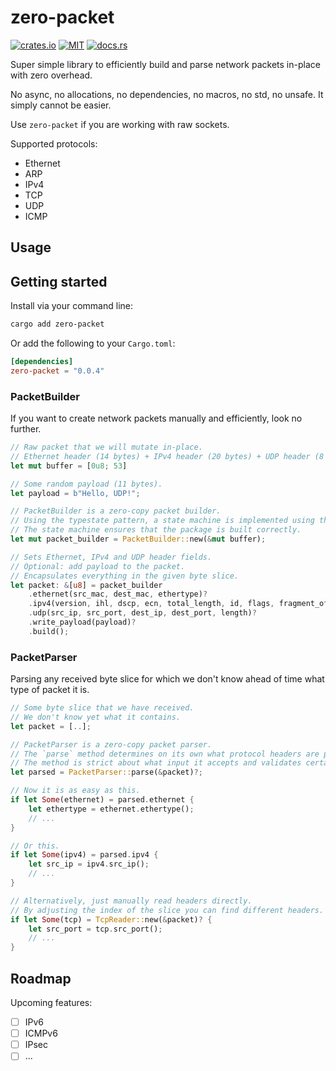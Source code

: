 # zero-packet

[![crates.io](https://img.shields.io/crates/v/zero-packet.svg)](https://crates.io/crates/zero-packet)
[![MIT](https://img.shields.io/badge/License-MIT-orange.svg)](https://github.com/J-Schoepplenberg/zero-packet/blob/main/LICENSE)
[![docs.rs](https://docs.rs/zero-packet/badge.svg)](https://docs.rs/zero-packet/latest/zero_packet/index.html)

Super simple library to efficiently build and parse network packets in-place with zero overhead.

No async, no allocations, no dependencies, no macros, no std, no unsafe. It simply cannot be easier.

Use `zero-packet` if you are working with raw sockets.

Supported protocols:

- Ethernet
- ARP
- IPv4
- TCP
- UDP
- ICMP

## Usage

## Getting started

Install via your command line:

```bash
cargo add zero-packet
```

Or add the following to your `Cargo.toml`:

```toml
[dependencies]
zero-packet = "0.0.4"
```

### PacketBuilder

If you want to create network packets manually and efficiently, look no further.

```Rust
// Raw packet that we will mutate in-place.
// Ethernet header (14 bytes) + IPv4 header (20 bytes) + UDP header (8 bytes) = 42 bytes.
let mut buffer = [0u8; 53]

// Some random payload (11 bytes).
let payload = b"Hello, UDP!";

// PacketBuilder is a zero-copy packet builder.
// Using the typestate pattern, a state machine is implemented using the type system.
// The state machine ensures that the package is built correctly.
let mut packet_builder = PacketBuilder::new(&mut buffer);

// Sets Ethernet, IPv4 and UDP header fields.
// Optional: add payload to the packet.
// Encapsulates everything in the given byte slice.
let packet: &[u8] = packet_builder
    .ethernet(src_mac, dest_mac, ethertype)?
    .ipv4(version, ihl, dscp, ecn, total_length, id, flags, fragment_offset, ttl, protocol, src_ip, dest_ip)?
    .udp(src_ip, src_port, dest_ip, dest_port, length)?
    .write_payload(payload)?
    .build();
```

### PacketParser

Parsing any received byte slice for which we don't know ahead of time what type of packet it is.

```Rust
// Some byte slice that we have received.
// We don't know yet what it contains.
let packet = [..];

// PacketParser is a zero-copy packet parser.
// The `parse` method determines on its own what protocol headers are present.
// The method is strict about what input it accepts and validates certain fields.
let parsed = PacketParser::parse(&packet)?;

// Now it is as easy as this.
if let Some(ethernet) = parsed.ethernet {
    let ethertype = ethernet.ethertype();
    // ...
}

// Or this.
if let Some(ipv4) = parsed.ipv4 {
    let src_ip = ipv4.src_ip();
    // ...
}

// Alternatively, just manually read headers directly.
// By adjusting the index of the slice you can find different headers.
if let Some(tcp) = TcpReader::new(&packet)? {
    let src_port = tcp.src_port();
    // ...
}

```

## Roadmap

Upcoming features:

- [ ] IPv6
- [ ] ICMPv6
- [ ] IPsec
- [ ] ...
